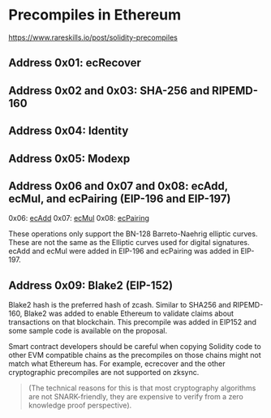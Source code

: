 # Precompiles in Ethereum

<https://www.rareskills.io/post/solidity-precompiles>

## Address 0x01: ecRecover

## Address 0x02 and 0x03: SHA-256 and RIPEMD-160

## Address 0x04: Identity

##  Address 0x05: Modexp



## Address 0x06 and 0x07 and 0x08: ecAdd, ecMul, and ecPairing (EIP-196 and EIP-197)

0x06: [ecAdd](https://github.com/tornadocash/tornado-core/blob/master/contracts/Verifier.sol#L79)
0x07: [ecMul](https://github.com/tornadocash/tornado-core/blob/master/contracts/Verifier.sol#L100)
0x08: [ecPairing](https://github.com/tornadocash/tornado-core/blob/master/contracts/Verifier.sol#L143)

These operations only support the BN-128 Barreto-Naehrig elliptic curves. These are not the same as the Elliptic curves used for digital signatures.
ecAdd and ecMul were added in EIP-196 and ecPairing was added in EIP-197.

## Address 0x09: Blake2 (EIP-152)

Blake2 hash is the preferred hash of zcash. 
Similar to SHA256 and RIPEMD-160, Blake2 was added to enable Ethereum to validate claims about transactions on that blockchain. 
This precompile was added in EIP152 and some sample code is available on the proposal.

Smart contract developers should be careful when copying Solidity code to other EVM compatible chains as the precompiles on those chains might not match what Ethereum has. 
For example, ecrecover and the other cryptographic precompiles are not supported on zksync. 
>(The technical reasons for this is that most cryptography algorithms are not SNARK-friendly, they are expensive to verify from a zero knowledge proof perspective).